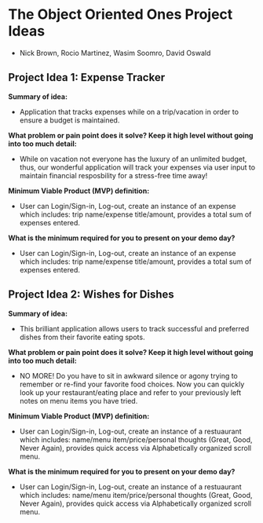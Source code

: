 # The Object Oriented Ones Project Ideas
- Nick Brown, Rocio Martinez, Wasim Soomro, David Oswald

  
## Project Idea 1: Expense Tracker

**Summary of idea:**
- Application that tracks expenses while on a trip/vacation in order to ensure a budget is maintained.
  
**What problem or pain point does it solve? Keep it high level without going into too much detail:**
- While on vacation not everyone has the luxury of an unlimited budget, thus, our wonderful application will track your expenses via user input to maintain financial resposbility for a stress-free time away!
  
**Minimum Viable Product (MVP) definition:**
- User can Login/Sign-in, Log-out, create an instance of an expense which includes: trip name/expense title/amount, provides a total sum of expenses entered.
  
**What is the minimum required for you to present on your demo day?**
- User can Login/Sign-in, Log-out, create an instance of an expense which includes: trip name/expense title/amount, provides a total sum of expenses entered.

  
## Project Idea 2: Wishes for Dishes

**Summary of idea:**
- This brilliant application allows users to track successful and preferred dishes from their favorite eating spots.
  
**What problem or pain point does it solve? Keep it high level without going into too much detail:**
- NO MORE! Do you have to sit in awkward silence or agony trying to remember or re-find your favorite food choices. Now you can quickly look up your restaurant/eating place and refer to your previously left notes on menu items you have tried.
  
**Minimum Viable Product (MVP) definition:**
- User can Login/Sign-in, Log-out, create an instance of a restuaurant which includes: name/menu item/price/personal thoughts (Great, Good, Never Again), provides quick access via Alphabetically organized scroll menu.
  
**What is the minimum required for you to present on your demo day?**
- User can Login/Sign-in, Log-out, create an instance of a restuaurant which includes: name/menu item/price/personal thoughts (Great, Good, Never Again), provides quick access via Alphabetically organized scroll menu.

